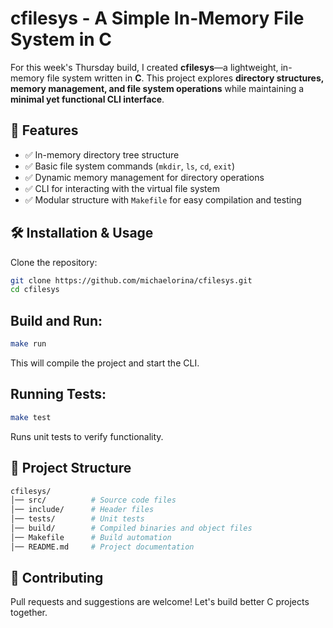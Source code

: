 # cfilesys - A Simple In-Memory File System in C

For this week's Thursday build, I created **cfilesys**—a lightweight, in-memory file system written in **C**. This project explores **directory structures, memory management, and file system operations** while maintaining a **minimal yet functional CLI interface**.

## 🚀 Features
- ✅ In-memory directory tree structure  
- ✅ Basic file system commands (`mkdir`, `ls`, `cd`, `exit`)  
- ✅ Dynamic memory management for directory operations  
- ✅ CLI for interacting with the virtual file system  
- ✅ Modular structure with `Makefile` for easy compilation and testing  

## 🛠 Installation & Usage
Clone the repository:
```sh
git clone https://github.com/michaelorina/cfilesys.git
cd cfilesys
```
## Build and Run:
```sh
make run
```
This will compile the project and start the CLI.

## Running Tests:
```sh
make test
```
Runs unit tests to verify functionality.

## 📂 Project Structure
```makefile
cfilesys/
│── src/          # Source code files
│── include/      # Header files
│── tests/        # Unit tests
│── build/        # Compiled binaries and object files
│── Makefile      # Build automation
│── README.md     # Project documentation
```
## 🤝 Contributing
Pull requests and suggestions are welcome! Let's build better C projects together.


